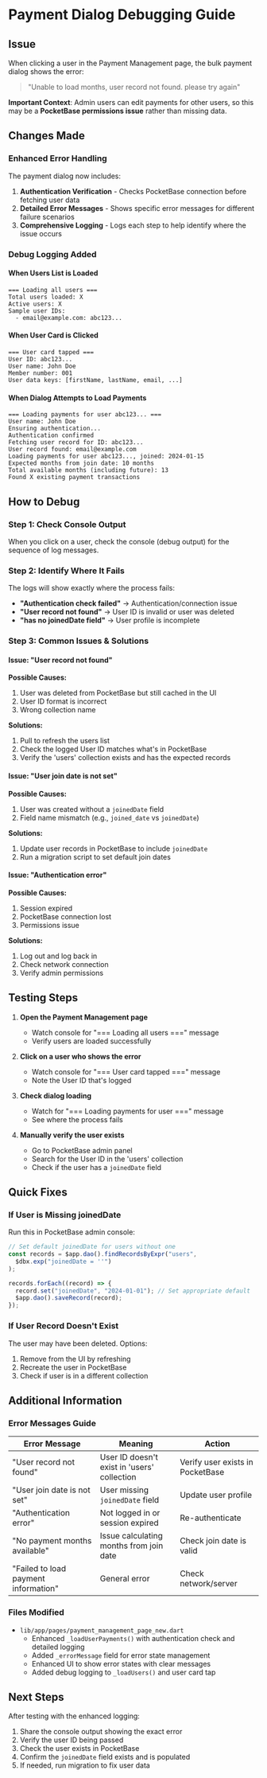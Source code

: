 # Payment Dialog Debugging Guide

## Issue
When clicking a user in the Payment Management page, the bulk payment dialog shows the error:
> "Unable to load months, user record not found. please try again"

**Important Context**: Admin users can edit payments for other users, so this may be a **PocketBase permissions issue** rather than missing data.

## Changes Made

### Enhanced Error Handling
The payment dialog now includes:

1. **Authentication Verification** - Checks PocketBase connection before fetching user data
2. **Detailed Error Messages** - Shows specific error messages for different failure scenarios
3. **Comprehensive Logging** - Logs each step to help identify where the issue occurs

### Debug Logging Added

#### When Users List is Loaded
```
=== Loading all users ===
Total users loaded: X
Active users: X
Sample user IDs:
  - email@example.com: abc123...
```

#### When User Card is Clicked
```
=== User card tapped ===
User ID: abc123...
User name: John Doe
Member number: 001
User data keys: [firstName, lastName, email, ...]
```

#### When Dialog Attempts to Load Payments
```
=== Loading payments for user abc123... ===
User name: John Doe
Ensuring authentication...
Authentication confirmed
Fetching user record for ID: abc123...
User record found: email@example.com
Loading payments for user abc123..., joined: 2024-01-15
Expected months from join date: 10 months
Total available months (including future): 13
Found X existing payment transactions
```

## How to Debug

### Step 1: Check Console Output
When you click on a user, check the console (debug output) for the sequence of log messages.

### Step 2: Identify Where It Fails
The logs will show exactly where the process fails:

- **"Authentication check failed"** → Authentication/connection issue
- **"User record not found"** → User ID is invalid or user was deleted
- **"has no joinedDate field"** → User profile is incomplete

### Step 3: Common Issues & Solutions

#### Issue: "User record not found"
**Possible Causes:**
1. User was deleted from PocketBase but still cached in the UI
2. User ID format is incorrect
3. Wrong collection name

**Solutions:**
1. Pull to refresh the users list
2. Check the logged User ID matches what's in PocketBase
3. Verify the 'users' collection exists and has the expected records

#### Issue: "User join date is not set"
**Possible Causes:**
1. User was created without a `joinedDate` field
2. Field name mismatch (e.g., `joined_date` vs `joinedDate`)

**Solutions:**
1. Update user records in PocketBase to include `joinedDate`
2. Run a migration script to set default join dates

#### Issue: "Authentication error"
**Possible Causes:**
1. Session expired
2. PocketBase connection lost
3. Permissions issue

**Solutions:**
1. Log out and log back in
2. Check network connection
3. Verify admin permissions

## Testing Steps

1. **Open the Payment Management page**
   - Watch console for "=== Loading all users ===" message
   - Verify users are loaded successfully

2. **Click on a user who shows the error**
   - Watch console for "=== User card tapped ===" message
   - Note the User ID that's logged

3. **Check dialog loading**
   - Watch for "=== Loading payments for user ===" message
   - See where the process fails

4. **Manually verify the user exists**
   - Go to PocketBase admin panel
   - Search for the User ID in the 'users' collection
   - Check if the user has a `joinedDate` field

## Quick Fixes

### If User is Missing joinedDate
Run this in PocketBase admin console:
```javascript
// Set default joinedDate for users without one
const records = $app.dao().findRecordsByExpr("users", 
  $dbx.exp("joinedDate = ''") 
);

records.forEach((record) => {
  record.set("joinedDate", "2024-01-01"); // Set appropriate default
  $app.dao().saveRecord(record);
});
```

### If User Record Doesn't Exist
The user may have been deleted. Options:
1. Remove from the UI by refreshing
2. Recreate the user in PocketBase
3. Check if user is in a different collection

## Additional Information

### Error Messages Guide

| Error Message | Meaning | Action |
|--------------|---------|--------|
| "User record not found" | User ID doesn't exist in 'users' collection | Verify user exists in PocketBase |
| "User join date is not set" | User missing `joinedDate` field | Update user profile |
| "Authentication error" | Not logged in or session expired | Re-authenticate |
| "No payment months available" | Issue calculating months from join date | Check join date is valid |
| "Failed to load payment information" | General error | Check network/server |

### Files Modified

- `lib/app/pages/payment_management_page_new.dart`
  - Enhanced `_loadUserPayments()` with authentication check and detailed logging
  - Added `_errorMessage` field for error state management
  - Enhanced UI to show error states with clear messages
  - Added debug logging to `_loadUsers()` and user card tap

## Next Steps

After testing with the enhanced logging:

1. Share the console output showing the exact error
2. Verify the user ID being passed
3. Check the user exists in PocketBase
4. Confirm the `joinedDate` field exists and is populated
5. If needed, run migration to fix user data

